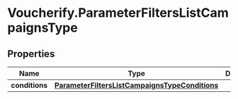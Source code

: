 # Voucherify.ParameterFiltersListCampaignsType

## Properties

Name | Type | Description | Notes
------------ | ------------- | ------------- | -------------
**conditions** | [**ParameterFiltersListCampaignsTypeConditions**](ParameterFiltersListCampaignsTypeConditions.md) |  | [optional] 


